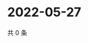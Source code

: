 # 2022-05-27

共 0 条

<!-- BEGIN WEIBO -->
<!-- 最后更新时间 Fri May 27 2022 19:12:56 GMT+0800 (China Standard Time) -->

<!-- END WEIBO -->
